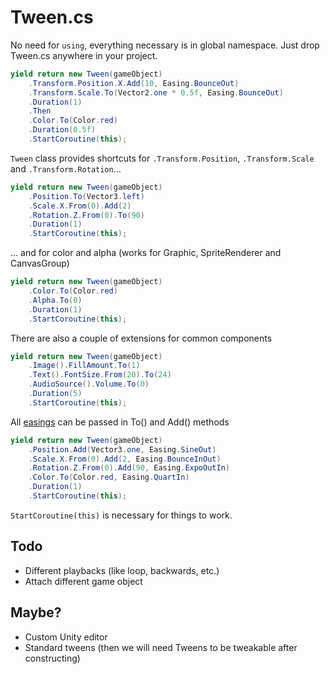 # Tween.cs

No need for `using`, everything necessary is in global namespace. Just drop Tween.cs anywhere in your project.

```csharp
yield return new Tween(gameObject)
    .Transform.Position.X.Add(10, Easing.BounceOut)
    .Transform.Scale.To(Vector2.one * 0.5f, Easing.BounceOut)
    .Duration(1)
    .Then
    .Color.To(Color.red)
    .Duration(0.5f)
    .StartCoroutine(this);
```

`Tween` class provides shortcuts for `.Transform.Position`, `.Transform.Scale` and `.Transform.Rotation`...

```csharp
yield return new Tween(gameObject)
    .Position.To(Vector3.left)
    .Scale.X.From(0).Add(2)
    .Rotation.Z.From(0).To(90)
    .Duration(1)
    .StartCoroutine(this);
```

... and for color and alpha (works for Graphic, SpriteRenderer and CanvasGroup)

```csharp
yield return new Tween(gameObject)
    .Color.To(Color.red)
    .Alpha.To(0)
    .Duration(1)
    .StartCoroutine(this);
```

There are also a couple of extensions for common components

```csharp
yield return new Tween(gameObject)
    .Image().FillAmount.To(1)
    .Text().FontSize.From(20).To(24)
    .AudioSource().Volume.To(0)
    .Duration(5)
    .StartCoroutine(this);
```

All [easings](https://easings.net) can be passed in To() and Add() methods

```csharp
yield return new Tween(gameObject)
    .Position.Add(Vector3.one, Easing.SineOut)
    .Scale.X.From(0).Add(2, Easing.BounceInOut)
    .Rotation.Z.From(0).Add(90, Easing.ExpoOutIn)
    .Color.To(Color.red, Easing.QuartIn)
    .Duration(1)
    .StartCoroutine(this);
```

`StartCoroutine(this)` is necessary for things to work.

## Todo

- Different playbacks (like loop, backwards, etc.)
- Attach different game object

## Maybe?
- Custom Unity editor
- Standard tweens (then we will need Tweens to be tweakable after constructing)
